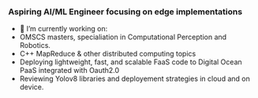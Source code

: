 ### Aspiring AI/ML Engineer focusing on edge implementations


- 🔭 I’m currently working on:
- OMSCS masters, specialiation in Computational Perception and Robotics.
- C++ MapReduce & other distributed computing topics
- Deploying lightweight, fast, and scalable FaaS code to Digital Ocean PaaS integrated with Oauth2.0
- Reviewing Yolov8 libraries and deployement strategies in cloud and on device.
